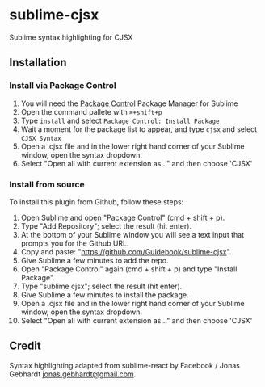# sublime-cjsx

Sublime syntax highlighting for CJSX

## Installation

### Install via Package Control

1. You will need the [Package Control](https://packagecontrol.io/installation) Package Manager for Sublime
1. Open the command pallete with `⌘+shift+p`
1. Type `install` and select `Package Control: Install Package`
1. Wait a moment for the package list to appear, and type `cjsx` and select `CJSX Syntax`
1. Open a .cjsx file and in the lower right hand corner of your Sublime window, open the syntax dropdown.
1. Select "Open all with current extension as..." and then choose 'CJSX'

### Install from source

To install this plugin from Github, follow these steps:

1. Open Sublime and open "Package Control" (cmd + shift + p).
1. Type "Add Repository"; select the result (hit enter).
1. At the bottom of your Sublime window you will see a text input that prompts you for the Github URL.
1. Copy and paste: "https://github.com/Guidebook/sublime-cjsx".
1. Give Sublime a few minutes to add the repo.
1. Open "Package Control" again (cmd + shift + p) and type "Install Package".
1. Type "sublime cjsx"; select the result (hit enter).
1. Give Sublime a few minutes to install the package.
1. Open a .cjsx file and in the lower right hand corner of your Sublime window, open the syntax dropdown.
1. Select "Open all with current extension as..." and then choose 'CJSX'

## Credit

Syntax highlighting adapted from sublime-react by Facebook / Jonas Gebhardt <jonas.gebhardt@gmail.com>.


